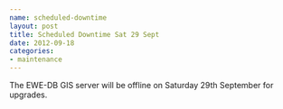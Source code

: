 ```yaml
---
name: scheduled-downtime
layout: post
title: Scheduled Downtime Sat 29 Sept
date: 2012-09-18
categories: 
- maintenance
--- 
```


The EWE-DB GIS server will be offline on Saturday 29th September for upgrades.  


